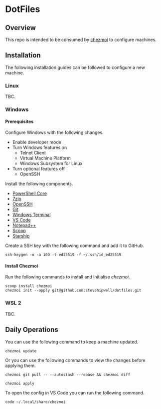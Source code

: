 # DotFiles

## Overview

This repo is intended to be consumed by [chezmoi](https://www.chezmoi.io/) to configure machines.

## Installation

The following installation guides can be followed to configure a new machine.

### Linux

TBC.

### Windows

#### Prerequisites

Configure Windows with the following changes.

- Enable developer mode
- Turn Windows features on
  - Telnet Client
  - Virtual Machine Platform
  - Windows Subsystem for Linux
- Turn optional features off
  - OpenSSH

Install the following components.

- [PowerShell Core](https://github.com/PowerShell/PowerShell)
- [7zip](https://www.7-zip.org/)
- [OpenSSH](https://github.com/PowerShell/Win32-OpenSSH)
- [Git](https://git-scm.com/download/win)
- [Windows Terminal](https://github.com/microsoft/terminal)
- [VS Code](https://code.visualstudio.com/download)
- [Notepad++](https://notepad-plus-plus.org/downloads/)
- [Scoop](https://scoop-docs.vercel.app/)
- [Starship](https://starship.rs/)

Create a SSH key with the following command and add it to GitHub.

```shell
ssh-keygen -o -a 100 -t ed25519 -f ~/.ssh/id_ed25519
```

#### Install Chezmoi

Run the following commands to install and initialise _chezmoi_.

```shell
scoop install chezmoi
chezmoi init --apply git@github.com:stevehipwell/dotfiles.git
```

### WSL 2

TBC.

## Daily Operations

You can use the following command to keep a machine updated.

```shell
chezmoi update
```

Or you can use the following commands to view the changes before applying them.

```shell
chezmoi git pull -- --autostash --rebase && chezmoi diff
```

```shell
chezmoi apply
```

To open the config in VS Code you can run the following command.

```shell
code ~/.local/share/chezmoi
```
